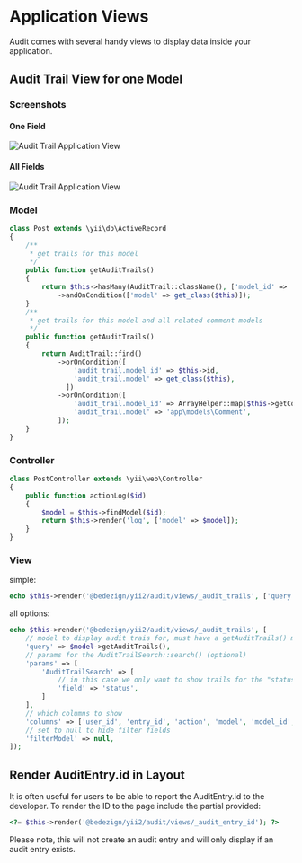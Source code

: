 # Application Views

Audit comes with several handy views to display data inside your application.


## Audit Trail View for one Model

### Screenshots

#### One Field
![Audit Trail Application View](https://cloud.githubusercontent.com/assets/51875/8373348/24c00646-1c2b-11e5-8266-df1b17cdfdb7.png)

#### All Fields
![Audit Trail Application View](https://cloud.githubusercontent.com/assets/51875/8373390/72c8023a-1c2b-11e5-9589-02fe6974ee45.png)

### Model

```php
class Post extends \yii\db\ActiveRecord
{
    /** 
     * get trails for this model 
     */
    public function getAuditTrails()
    {
        return $this->hasMany(AuditTrail::className(), ['model_id' => 'id'])
            ->andOnCondition(['model' => get_class($this)]);
    }
    /** 
     * get trails for this model and all related comment models 
     */
    public function getAuditTrails()
    {
        return AuditTrail::find()
            ->orOnCondition([
                'audit_trail.model_id' => $this->id, 
                'audit_trail.model' => get_class($this),
              ])
            ->orOnCondition([
                'audit_trail.model_id' => ArrayHelper::map($this->getComments()->all(), 'id', 'id'), 
                'audit_trail.model' => 'app\models\Comment',
            ]);
    }
}    
```

### Controller

```php
class PostController extends \yii\web\Controller
{
    public function actionLog($id)
    {
        $model = $this->findModel($id);
        return $this->render('log', ['model' => $model]);
    }
}
```

### View

simple:
```php
echo $this->render('@bedezign/yii2/audit/views/_audit_trails', ['query' => $model->getAuditTrails()]);
```

all options:
```php
echo $this->render('@bedezign/yii2/audit/views/_audit_trails', [
    // model to display audit trais for, must have a getAuditTrails() method
    'query' => $model->getAuditTrails(),
    // params for the AuditTrailSearch::search() (optional)
    'params' => [
        'AuditTrailSearch' => [
            // in this case we only want to show trails for the "status" field
            'field' => 'status',
        ]
    ],
    // which columns to show
    'columns' => ['user_id', 'entry_id', 'action', 'model', 'model_id', 'old_value', 'new_value', 'diff', 'created'],
    // set to null to hide filter fields
    'filterModel' => null,
]);
```

## Render AuditEntry.id in Layout

It is often useful for users to be able to report the AuditEntry.id to the developer.  To render the ID to the page include the partial provided:

```php
<?= $this->render('@bedezign/yii2/audit/views/_audit_entry_id'); ?>
```

Please note, this will not create an audit entry and will only display if an audit entry exists.
